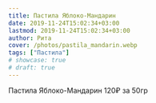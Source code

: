 ```yaml
---
title: Пастила Яблоко-Мандарин
date: 2019-11-24T15:02:34+03:00
lastmod: 2019-11-24T15:02:34+03:00
author: Рита
cover: /photos/pastila_mandarin.webp
tags: ["Пастила"]
# showcase: true
# draft: true
---
```


Пастила Яблоко-Мандарин 120₽ за 50гр
